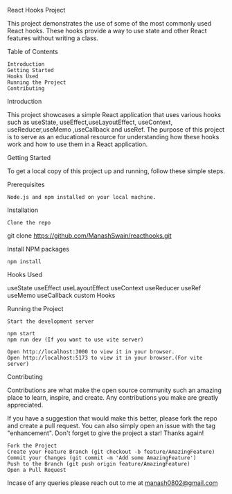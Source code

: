 React Hooks Project

This project demonstrates the use of some of the most commonly used React hooks. These hooks provide a way to use state and other React features without writing a class.

Table of Contents

    Introduction
    Getting Started
    Hooks Used
    Running the Project
    Contributing

Introduction

This project showcases a simple React application that uses various hooks such as useState, useEffect,useLayoutEffect, useContext, useReducer,useMemo ,useCallback and useRef. The purpose of this project is to serve as an educational resource for understanding how these hooks work and how to use them in a React application.

Getting Started

To get a local copy of this project up and running, follow these simple steps.

Prerequisites

    Node.js and npm installed on your local machine.

Installation

    Clone the repo

git clone https://github.com/ManashSwain/reacthooks.git

Install NPM packages

    npm install

Hooks Used

useState
useEffect
useLayoutEffect
useContext
useReducer
useRef
useMemo
useCallback
custom Hooks



Running the Project

    Start the development server

    npm start
    npm run dev (If you want to use vite server)

    Open http://localhost:3000 to view it in your browser.
    Open http://localhost:5173 to view it in your browser.(For vite server)

Contributing

Contributions are what make the open source community such an amazing place to learn, inspire, and create. Any contributions you make are greatly appreciated.

If you have a suggestion that would make this better, please fork the repo and create a pull request. You can also simply open an issue with the tag "enhancement".
Don't forget to give the project a star! Thanks again!

    Fork the Project
    Create your Feature Branch (git checkout -b feature/AmazingFeature)
    Commit your Changes (git commit -m 'Add some AmazingFeature')
    Push to the Branch (git push origin feature/AmazingFeature)
    Open a Pull Request


Incase of any queries please reach out to me at manash0802@gmail.com
